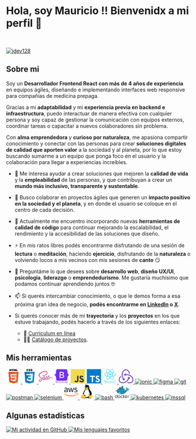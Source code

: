# Hola, soy Mauricio !! Bienvenidx a mi perfil 👋

<br/>
<p align="left"> <a href="https://github.com/ryo-ma/github-profile-trophy"><img src="https://github-profile-trophy.vercel.app/?username=jdev128&rank=SSS,SS,S,AAA,AA,A,B,C" alt="jdev128" /></a> </p>

## Sobre mi

Soy un __Desarrollador Frontend React con más de 4 años de experiencia__ en equipos ágiles, diseñando e implementando interfaces web responsive para compañías de medicina prepaga.

Gracias a mi __adaptabilidad__ y mi __experiencia previa en backend e infraestructura__, puedo interactuar de manera efectiva con cualquier persona y soy capaz de gestionar la comunicación con equipos externos, coordinar tareas o capacitar a nuevos colaboradores sin problema.

Con __alma emprendedora__ y __curioso por naturaleza__, me apasiona compartir conocimiento y conectar con las personas para crear __soluciones digitales de calidad que aporten valor__ a la sociedad y al planeta, por lo que estoy buscando sumarme a un equipo que ponga foco en el usuario y la colaboración para llegar a experiencias increíbles.
  
- 🤔 Me interesa ayudar a crear soluciones que mejoren la __calidad de vida__ y la __empleabilidad__ de las personas, y que contribuyan a crear un __mundo más inclusivo, transparente y sustentable__.

- 👯 Busco colaborar en proyectos ágiles que generen un __impacto positivo en la sociedad y el planeta__, y en donde el usuario se coloque en el centro de cada decisión.
  
- 🌱 Actualmente me encuentro incorporando nuevas __herramientas de calidad de código__ para continuar mejorando la escalabilidad, el rendimiento y la accesibilidad de las soluciones que diseño.
  
- ⚡ En mis ratos libres podés encontrarme disfrutando de una sesión de __lectura__ o __meditación__, haciendo __ejercicio__, disfrutando de la __naturaleza__ o volviendo locos a mis vecinos con mis sesiones de __canto__ 😏
  
- 💬 Preguntáme lo que desees sobre __desarrollo web__, __diseño UX/UI__, __psicologia__, __liderazgo__ o __emprendedurismo__. Me gustaría muchísimo que podamos continuar aprendiendo juntos 🤓
  
- 📫 Si querés intercambiar conocimiento, o que le demos forma a esa próxima gran idea de negocio, __podés encontrarme en [LinkedIn](https://www.linkedin.com/in/mauricio-pisco) o [X](https://x.com/MauricioPisco)__.

- Si querés conocer más de mi __trayectoria__ y los __proyectos__ en los que estuve trabajando, podés hacerlo a través de los siguientes enlaces:
  
  - 📄 [Curriculum en línea](https://jdev128.github.io/web-cv/)
  - 👨‍💻 [Catálogo de proyectos](https://jdev128-portfolio.netlify.app/#projects).

## Mis herramientas

<a href="https://www.w3.org/html/" target="_blank" rel="noreferrer"> 
<img src="https://raw.githubusercontent.com/devicons/devicon/master/icons/html5/html5-original-wordmark.svg" alt="html5" width="40" height="40" /> 
</a>

<a href="https://www.w3schools.com/css/" target="_blank" rel="noreferrer"> 
<img src="https://raw.githubusercontent.com/devicons/devicon/master/icons/css3/css3-original-wordmark.svg" alt="css3" width="40" height="40" /> 
</a>

<a href="https://sass-lang.com" target="_blank" rel="noreferrer"> 
<img src="https://raw.githubusercontent.com/devicons/devicon/master/icons/sass/sass-original.svg" alt="sass" width="40" height="40" /> 
</a>

<a href="https://getbootstrap.com" target="_blank" rel="noreferrer"> 
<img src="https://raw.githubusercontent.com/devicons/devicon/master/icons/bootstrap/bootstrap-plain-wordmark.svg" alt="bootstrap" width="40" height="40" /> 
</a>

<a href="https://developer.mozilla.org/en-US/docs/Web/JavaScript" target="_blank" rel="noreferrer"> 
<img src="https://raw.githubusercontent.com/devicons/devicon/master/icons/javascript/javascript-original.svg" alt="javascript" width="40" height="40" /> 
</a>

<a href="https://www.typescriptlang.org/" target="_blank" rel="noreferrer">
<img src="https://raw.githubusercontent.com/devicons/devicon/master/icons/typescript/typescript-original.svg" alt="typescript" width="40" height="40" /> 
</a>

<a href="https://reactjs.org/" target="_blank" rel="noreferrer"> 
<img src="https://raw.githubusercontent.com/devicons/devicon/master/icons/react/react-original-wordmark.svg" alt="react" width="40" height="40" /> 
</a>

<a href="https://redux.js.org" target="_blank" rel="noreferrer"> 
<img src="https://raw.githubusercontent.com/devicons/devicon/master/icons/redux/redux-original.svg" alt="redux" width="40" height="40" /> 
</a>

<a href="https://ionicframework.com" target="_blank" rel="noreferrer"> 
<img src="https://upload.wikimedia.org/wikipedia/commons/d/d1/Ionic_Logo.svg" alt="ionic" width="40" height="40" /> 
</a>

<!-- Tools -->

<a href="https://www.figma.com/" target="_blank" rel="noreferrer"> 
<img src="https://www.vectorlogo.zone/logos/figma/figma-icon.svg" alt="figma" width="40" height="40" /> 
</a>

<a href="https://git-scm.com/" target="_blank" rel="noreferrer"> 
<img src="https://www.vectorlogo.zone/logos/git-scm/git-scm-icon.svg" alt="git" width="40" height="40" /> 
</a>

<a href="https://postman.com" target="_blank" rel="noreferrer"> 
<img src="https://www.vectorlogo.zone/logos/getpostman/getpostman-icon.svg" alt="postman" width="40" height="40" />
</a>

<a href="https://www.selenium.dev" target="_blank" rel="noreferrer"> 
<img src="https://raw.githubusercontent.com/detain/svg-logos/780f25886640cef088af994181646db2f6b1a3f8/svg/selenium-logo.svg" alt="selenium" width="40" height="40" /> 
</a>

<!-- Infra / Backend -->

<a href="https://aws.amazon.com" target="_blank" rel="noreferrer"> 
<img src="https://raw.githubusercontent.com/devicons/devicon/master/icons/amazonwebservices/amazonwebservices-original-wordmark.svg" alt="aws" width="40" height="40" /> 
</a>

<a href="https://www.linux.org/" target="_blank" rel="noreferrer"> 
<img src="https://raw.githubusercontent.com/devicons/devicon/master/icons/linux/linux-original.svg" alt="linux" width="40" height="40" /> 
</a>

<a href="https://www.gnu.org/software/bash/" target="_blank" rel="noreferrer">
<img src="https://www.vectorlogo.zone/logos/gnu_bash/gnu_bash-icon.svg" alt="bash" width="40" height="40" /> 
</a>

<a href="https://www.docker.com/" target="_blank" rel="noreferrer"> 
<img src="https://raw.githubusercontent.com/devicons/devicon/master/icons/docker/docker-original-wordmark.svg" alt="docker" width="40" height="40" /> 
</a>

<a href="https://kubernetes.io" target="_blank" rel="noreferrer"> 
<img src="https://www.vectorlogo.zone/logos/kubernetes/kubernetes-icon.svg" alt="kubernetes" width="40" height="40" /> 
</a>

<a href="https://www.microsoft.com/en-us/sql-server" target="_blank" rel="noreferrer"> 
<img src="https://www.svgrepo.com/show/303229/microsoft-sql-server-logo.svg" alt="mssql" width="40" height="40" /> 
</a>

## Algunas estadísticas

<a href="https://github.com/anuraghazra/github-readme-stats">
  <img align="top" alt="Mi actividad en GitHub" src="https://github-readme-stats.vercel.app/api?username=jdev128&hide=stars&locale=es&show_icons=true&text_bold=false&custom_title=Mi%20actividad%20en%20GitHub&rank_icon=github&card_width=470px&theme=transparent" />
</a>

<a href="https://github.com/anuraghazra/github-readme-stats">
  <picture>
    <source
      srcset="https://github-readme-stats.vercel.app/api/top-langs/?username=jdev128&custom_title=Mis%20lenguajes%20favoritos&locale=es&layout=compact&langs_count=5&card_width=470px&theme=transparent"
      media="(width <= 992px)"
    />
    <img align="top" alt="Mis lenguajes favoritos" src="https://github-readme-stats.vercel.app/api/top-langs/?username=jdev128&custom_title=Mis%20lenguajes%20favoritos&locale=es&layout=compact&langs_count=5&theme=transparent" />
  </picture>
</a>

